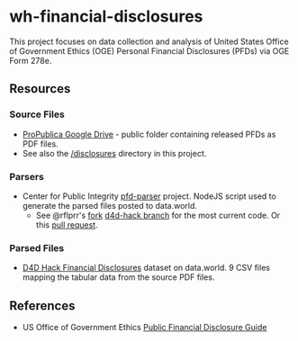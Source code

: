 
# wh-financial-disclosures

This project focuses on data collection and analysis of United States Office of Government Ethics (OGE) Personal Financial Disclosures (PFDs) via OGE Form 278e.

## Resources

### Source Files

* [ProPublica Google Drive](https://drive.google.com/drive/u/0/folders/0BwDYM_Qm5fLWVXgzMVZMLVA0Ync) - public folder containing released PFDs as PDF files.
* See also the [/disclosures](https://github.com/Data4Democracy/wh-financial-disclosures/tree/master/disclosures) directory in this project.

### Parsers

* Center for Public Integrity [pfd-parser](https://github.com/PublicI/pfd-parser) project.  NodeJS script used to generate the parsed files posted to data.world.
  * See @rflprr's [fork](https://github.com/rflprr/pfd-parser) [d4d-hack branch](https://github.com/rflprr/pfd-parser/tree/d4d-hack) for the most current code.  Or this [pull request](https://github.com/PublicI/pfd-parser/pull/1).

### Parsed Files

* [D4D Hack Financial Disclosures](https://data.world/rflprr/d-4-d-hack-financial-disclosures) dataset on data.world.  9 CSV files mapping the tabular data from the source PDF files.

## References

* US Office of Government Ethics [Public Financial Disclosure Guide](https://www.oge.gov/Web/278eGuide.nsf/Chapters/Public%20Financial%20Disclosure%20Guide?opendocument)
